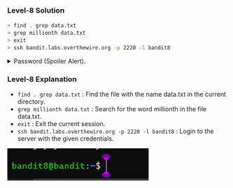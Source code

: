 ### Level-8 Solution
```bash
> find . grep data.txt
> grep millionth data.txt
> exit
> ssh bandit.labs.overthewire.org -p 2220 -l bandit8
```
<p>
<details>
<summary>Password (Spoiler Alert).</summary>
<pre><code> TESKZC0XvTetK0S9xNwm25STk5iWrBvP</code></pre>
</details>
</p>

### Level-8 Explanation
- `find . grep data.txt` : Find the file with the name data.txt in the current directory.
- `grep millionth data.txt` : Search for the word millionth in the file data.txt.
- `exit` : Exit the current session.
- `ssh bandit.labs.overthewire.org -p 2220 -l bandit8` : Login to the server with the given credentials.

![cmd ss as proof](level-8.png)